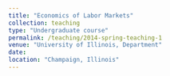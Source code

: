 ```yaml
---
title: "Economics of Labor Markets"
collection: teaching
type: "Undergraduate course"
permalink: /teaching/2014-spring-teaching-1
venue: "University of Illinois, Department"
date: 
location: "Champaign, Illinois"
---
```

